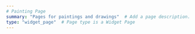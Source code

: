 ```yaml
---
# Painting Page  
summary: "Pages for paintings and drawings"  # Add a page description.
type: "widget_page"  # Page type is a Widget Page
---
```

